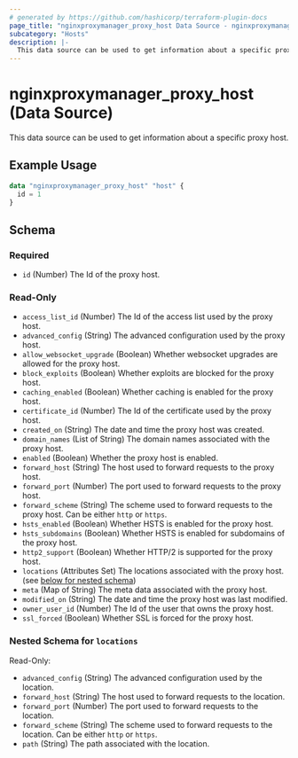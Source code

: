 ```yaml
---
# generated by https://github.com/hashicorp/terraform-plugin-docs
page_title: "nginxproxymanager_proxy_host Data Source - nginxproxymanager"
subcategory: "Hosts"
description: |-
  This data source can be used to get information about a specific proxy host.
---
```


# nginxproxymanager_proxy_host (Data Source)

This data source can be used to get information about a specific proxy host.


## Example Usage

```terraform
data "nginxproxymanager_proxy_host" "host" {
  id = 1
}
```

<!-- schema generated by tfplugindocs -->
## Schema

### Required

- `id` (Number) The Id of the proxy host.

### Read-Only

- `access_list_id` (Number) The Id of the access list used by the proxy host.
- `advanced_config` (String) The advanced configuration used by the proxy host.
- `allow_websocket_upgrade` (Boolean) Whether websocket upgrades are allowed for the proxy host.
- `block_exploits` (Boolean) Whether exploits are blocked for the proxy host.
- `caching_enabled` (Boolean) Whether caching is enabled for the proxy host.
- `certificate_id` (Number) The Id of the certificate used by the proxy host.
- `created_on` (String) The date and time the proxy host was created.
- `domain_names` (List of String) The domain names associated with the proxy host.
- `enabled` (Boolean) Whether the proxy host is enabled.
- `forward_host` (String) The host used to forward requests to the proxy host.
- `forward_port` (Number) The port used to forward requests to the proxy host.
- `forward_scheme` (String) The scheme used to forward requests to the proxy host. Can be either `http` or `https`.
- `hsts_enabled` (Boolean) Whether HSTS is enabled for the proxy host.
- `hsts_subdomains` (Boolean) Whether HSTS is enabled for subdomains of the proxy host.
- `http2_support` (Boolean) Whether HTTP/2 is supported for the proxy host.
- `locations` (Attributes Set) The locations associated with the proxy host. (see [below for nested schema](#nestedatt--locations))
- `meta` (Map of String) The meta data associated with the proxy host.
- `modified_on` (String) The date and time the proxy host was last modified.
- `owner_user_id` (Number) The Id of the user that owns the proxy host.
- `ssl_forced` (Boolean) Whether SSL is forced for the proxy host.

<a id="nestedatt--locations"></a>
### Nested Schema for `locations`

Read-Only:

- `advanced_config` (String) The advanced configuration used by the location.
- `forward_host` (String) The host used to forward requests to the location.
- `forward_port` (Number) The port used to forward requests to the location.
- `forward_scheme` (String) The scheme used to forward requests to the location. Can be either `http` or `https`.
- `path` (String) The path associated with the location.
